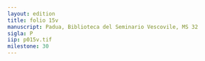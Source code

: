 ```yaml
---
layout: edition
title: folio 15v
manuscript: Padua, Biblioteca del Seminario Vescovile, MS 32
sigla: P
iip: p015v.tif
milestone: 30
---
```

